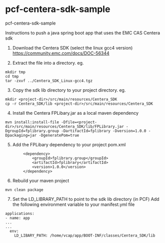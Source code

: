 # pcf-centera-sdk-sample
pcf-centera-sdk-sample

Instructions to push a java spring boot app that uses the EMC CAS Centera sdk

1. Download the Centera SDK (select the linux gcc4 version)
https://community.emc.com/docs/DOC-56344 

2. Extract the file into a directory. 
eg.
```
mkdir tmp
cd tmp
tar -zxvf ../Centera_SDK_Linux-gcc4.tgz
```

3. Copy the sdk lib directory to your project directory.
eg. 
```
mkdir <project-dir>/src/main/resources/Centera_SDK
cp -r Centera_SDK/lib <project-dir>/src/main/resources/Centera_SDK
```

4. Install the Centera FPLibary.jar as a local maven dependency

```
mvn install:install-file -Dfile=<project-dir>/src/main/resources/Centera_SDK/lib/FPLibrary.jar -DgroupId=fplibrary.group -DartifactId=fplibrary -Dversion=1.0.0 -Dpackaging=jar -DgeneratePom=true
```

5. Add the FPLibary dependency to your project pom.xml

```
		<dependency>
			<groupId>fplibrary.group</groupId>
			<artifactId>fplibrary</artifactId>
			<version>1.0.0</version>
		</dependency>
```

6. Rebuild your maven project
```
mvn clean package
```

7. Set the LD_LIBRARY_PATH to point to the sdk lib directory (in PCF)
Add the following environment variable to your manifest.yml file

```
applications:
- name: app 
...
...
  env:
    LD_LIBARY_PATH: /home/vcap/app/BOOT-INF/classes/Centera_SDK/lib
```
